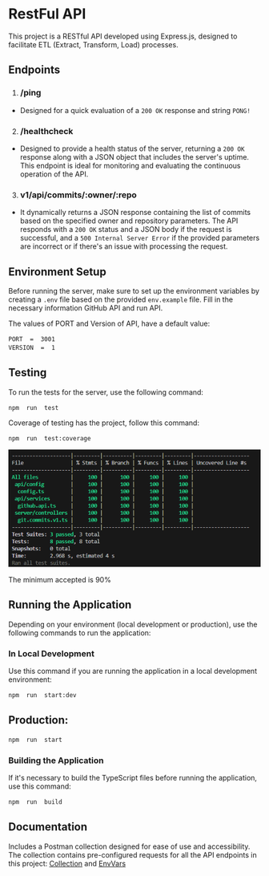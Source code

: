 
# RestFul API
  
This project is a RESTful API developed using Express.js, designed to facilitate ETL (Extract, Transform, Load) processes.


## Endpoints

1. ### /ping
- Designed for a quick evaluation of a `200 OK` response and string  `PONG!`

2. ### /healthcheck
- Designed to provide a health status of the server, returning a `200 OK` response along with a JSON object that includes the server's uptime. This endpoint is ideal for monitoring and evaluating the continuous operation of the API.

3. ### v1/api/commits/:owner/:repo
- It dynamically returns a JSON response containing the list of commits based on the specified owner and repository parameters. The API responds with a `200 OK` status and a JSON body if the request is successful, and a `500 Internal Server Error` if the provided parameters are incorrect or if there's an issue with processing the request.
  

## Environment Setup

Before running the server, make sure to set up the environment variables by creating a `.env` file based on the provided `env.example` file. Fill in the necessary information GitHub API and run API.


The values of PORT and Version of API, have a default value:

```bash
PORT  =  3001
VERSION  =  1
```


## Testing

To run the tests for the server, use the following command:

```bash
npm  run  test
```

Coverage of testing has the project, follow this command:

```bash
npm  run  test:coverage
```

![Currently testing](documentation/test-coverage.png)

The minimum accepted is 90%

  

## Running the Application

Depending on your environment (local development or production), use the following commands to run the application:

  

### In Local Development

Use this command if you are running the application in a local development environment:

```bash
npm  run  start:dev
```

  

## Production:

```bash
npm  run  start
```
  

### Building the Application

If it's necessary to build the TypeScript files before running the application, use this command:

```bash
npm  run  build
```

## Documentation

Includes a Postman collection designed for ease of use and accessibility. The collection contains pre-configured requests for all the API endpoints in this project: [Collection](documentation/postman/FullTimeForce-API.postman_collection.json) and  [EnvVars](documentation/postman/FullTimeForce-Local.postman_environment.json)